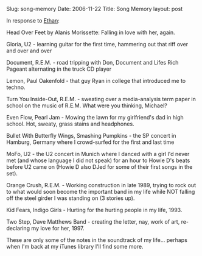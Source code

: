 Slug: song-memory
Date: 2006-11-22
Title: Song Memory
layout: post

In response to [Ethan](http://blackrimglasses.com/archives/2006/11/21/song-memory/):

Head Over Feet by Alanis Morissette: Falling in love with her, again.

Gloria, U2 - learning guitar for the first time, hammering out that riff over and over and over

Document, R.E.M. - road tripping with Don, Document and Lifes Rich Pageant alternating in the truck CD player

Lemon, Paul Oakenfold - that guy Ryan in college that introduced me to techno.

Turn You Inside-Out, R.E.M. - sweating over a media-analysis term paper in school on the music of R.E.M. What were you thinking, Michael?

Even Flow, Pearl Jam - Mowing the lawn for my girlfriend&#39;s dad in high school. Hot, sweaty, grass stains and headphones.

Bullet With Butterfly Wings, Smashing Pumpkins - the SP concert in Hamburg, Germany where I crowd-surfed for the first and last time

MoFo, U2 - the U2 concert in Munich where I danced with a girl I&#39;d never met (and whose language I did not speak) for an hour to Howie D&#39;s beats before U2 came on (Howie D also DJed for some of their first songs in the set).

Orange Crush, R.E.M. - Working construction in late 1989, trying to rock out to what would soon become the important band in my life while NOT falling off the steel girder I was standing on (3 stories up).

Kid Fears, Indigo Girls - Hurting for the hurting people in my life, 1993.

Two Step, Dave Matthews Band - creating the letter, nay, work of art, re-declaring my love for her, 1997.

These are only some of the notes in the soundtrack of my life... perhaps when I&#39;m back at my iTunes library I&#39;ll find some more.
